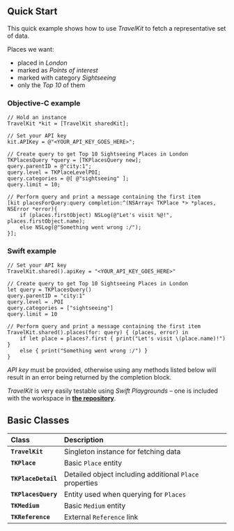## Quick Start

This quick example shows how to use _TravelKit_ to fetch a representative set of data.

Places we want:

- placed in _London_
- marked as _Points of interest_
- marked with category _Sightseeing_
- only the _Top 10_ of them

### Objective-C example

	// Hold an instance
	TravelKit *kit = [TravelKit sharedKit];
	
	// Set your API key
	kit.APIKey = @"<YOUR_API_KEY_GOES_HERE>";
	
	// Create query to get Top 10 Sightseeing Places in London
	TKPlacesQuery *query = [TKPlacesQuery new];
	query.parentID = @"city:1";
	query.level = TKPlaceLevelPOI;
	query.categories = @[ @"sightseeing" ];
	query.limit = 10;
	
	// Perform query and print a message containing the first item
	[kit placesForQuery:query completion:^(NSArray< TKPlace *> *places, NSError *error){
		if (places.firstObject) NSLog(@"Let's visit %@!", places.firstObject.name);
		else NSLog(@"Something went wrong :/");
	}];

### Swift example

	// Set your API key
	TravelKit.shared().apiKey = "<YOUR_API_KEY_GOES_HERE>"
	
	// Create query to get Top 10 Sightseeing Places in London
	let query = TKPlacesQuery()
	query.parentID = "city:1"
	query.level = .POI
	query.categories = ["sightseeing"]
	query.limit = 10
	
	// Perform query and print a message containing the first item
	TravelKit.shared().places(for: query) { (places, error) in
		if let place = places?.first { print("Let's visit \(place.name)!") }
		else { print("Something went wrong :/") }
	}

*API key* must be provided, otherwise using any methods listed below will result in an error being returned by the completion block.

*TravelKit* is very easily testable using _Swift Playgrounds_ – one is included with the workspace in [**the repository**](https://github.com/sygic-travel/apple-sdk).

## Basic Classes

Class               | Description
:-------------------|:---------------------
**`TravelKit`**       | Singleton instance for fetching data
**`TKPlace`**         | Basic `Place` entity
**`TKPlaceDetail`**   | Detailed object including additional `Place` properties
**`TKPlacesQuery`**   | Entity used when querying for `Places`
**`TKMedium`**        | Basic `Medium` entity
**`TKReference`**     | External `Reference` link
